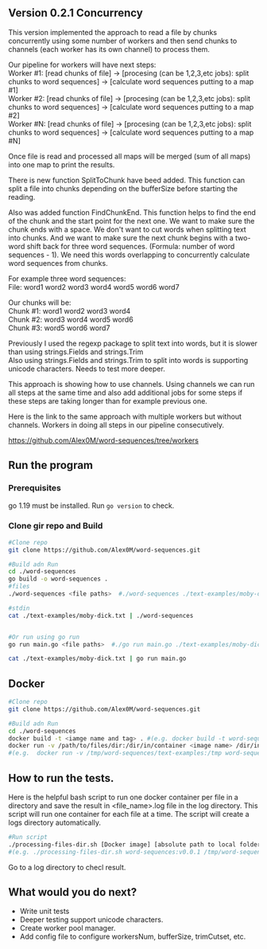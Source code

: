 ## Version 0.2.1 Concurrency

This version implemented the approach to read a file by chunks concurrently using some number of workers and then send chunks to channels (each worker has its own channel) to process them.

Our pipeline for workers will have next steps:  
Worker #1: [read chunks of file] -> [procesing (can be 1,2,3,etc jobs): split chunks to word sequences] -> [calculate word sequences putting to a map #1]  
Worker #2: [read chunks of file] -> [procesing (can be 1,2,3,etc jobs): split chunks to word sequences] -> [calculate word sequences putting to a map #2]  
Worker #N: [read chunks of file] -> [procesing (can be 1,2,3,etc jobs): split chunks to word sequences] -> [calculate word sequences putting to a map #N]  

Once file is read and processed all maps will be merged (sum of all maps) into one map to print the results.

There is new function SplitToChunk have beed added.
This function can split a file into chunks depending on the bufferSize before starting the reading.

Also was added function FindChunkEnd.
This function helps to find the end of the chunk and the start point for the next one.
We want to make sure the chunk ends with a space. We don't want to cut words when splitting text into chunks.
And we want to make sure the next chunk begins with a two-word shift back for three word sequences.
(Formula: number of word sequences - 1). We need this words overlapping to concurrently calculate word sequences from chunks.

For example three word sequences:  
File: word1 word2 word3 word4 word5 word6 word7

Our chunks will be:  
Chunk #1: word1 word2 word3 word4  
Chunk #2: word3 word4 word5 word6  
Chunk #3: word5 word6 word7  


Previously I used the regexp package to split text into words, but it is slower than using
strings.Fields and strings.Trim  
Also using strings.Fields and strings.Trim to split into words is supporting unicode characters. Needs to test more deeper.

This approach is showing how to use channels. Using channels we can run all steps at the same time and also add additional jobs for some steps if these steps are taking longer than for example previous one.

Here is the link to the same approach with multiple workers but without channels.
Workers in doing all steps in our pipeline consecutively.

https://github.com/Alex0M/word-sequences/tree/workers



## Run the program

### Prerequisites

go 1.19 must be installed. Run `go version` to check.

### Clone gir repo and Build

```bash
#Clone repo
git clone https://github.com/Alex0M/word-sequences.git

#Build adn Run
cd ./word-sequences
go build -o word-sequences .
#files
./word-sequences <file paths>  #./word-sequences ./text-examples/moby-dick.txt

#stdin
cat ./text-examples/moby-dick.txt | ./word-sequences


#Or run using go run
go run main.go <file paths>  #./go run main.go ./text-examples/moby-dick.txt

cat ./text-examples/moby-dick.txt | go run main.go
```

## Docker

```bash
#Clone repo
git clone https://github.com/Alex0M/word-sequences.git

#Build adn Run
cd ./word-sequences
docker build -t <iamge name and tag> . #(e.g. docker build -t word-sequences:v0.0.1 .)
docker run -v /path/to/files/dir:/dir/in/container <image name> /dir/in/container/<file name> 
#(e.g.  docker run -v /tmp/word-sequences/text-examples:/tmp word-sequences:v0.0.1 /tmp/moby-dick.txt )
```
## How to run the tests.
Here is the helpful bash script to run one docker container per file in a directory and save the result in <file_name>.log file in the log directory.
This script will run one container for each file at a time. 
The script will create a logs directory automatically. 

```bash
#Run script
./processing-files-dir.sh [Docker image] [absolute path to local folder with files] [absolute path to local log folder]
#(e.g. ./processing-files-dir.sh word-sequences:v0.0.1 /tmp/word-sequences/text-example /tmp/word-sequences/logs)
```
Go to a log directory to checl result.

## What would you do next?

- Write unit tests
- Deeper testing support unicode characters.
- Create worker pool manager.
- Add config file to configure workersNum, bufferSize, trimCutset, etc.
